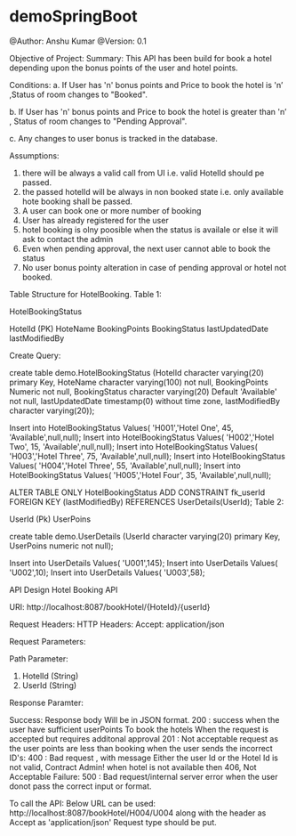 # demoSpringBoot

@Author: Anshu Kumar
@Version: 0.1

Objective of Project:
Summary:
This API has been build for book a hotel depending upon the bonus points of the user and hotel points.

Conditions:
a. If User has 'n' bonus points and Price to book the hotel is 'n’ ,Status of room changes to "Booked".

b. If User has 'n' bonus points and Price to book the hotel is greater than 'n’ , Status of room changes to "Pending Approval".

c. Any changes to user bonus is tracked in the database.





Assumptions:
1. there will be always a valid call from UI i.e. valid HotelId should pe passed.
2. the passed hotelId will be always in non booked state i.e. only available hote booking shall be passed.
3. A user can book one or more number of booking
4. User has already registered for the user
5. hotel booking is olny poosible when the status is availale or else it will ask to contact the admin
6. Even when pending approval, the next user cannot able to book the status 		
7. No user bonus pointy alteration in case of pending approval or hotel not booked.


Table Structure for HotelBooking.
Table 1:

HotelBookingStatus

HotelId (PK)
HoteName
BookingPoints
BookingStatus
lastUpdatedDate
lastModifiedBy

Create Query:

create table demo.HotelBookingStatus 
(HotelId character varying(20) primary Key, 
HoteName character varying(100) not null, 
BookingPoints Numeric  not null,
BookingStatus character varying(20) Default 'Available'  not null,
lastUpdatedDate timestamp(0) without time zone,
lastModifiedBy character varying(20));

Insert into HotelBookingStatus Values( 'H001','Hotel One', 45, 'Available',null,null);
Insert into HotelBookingStatus Values( 'H002','Hotel Two', 15, 'Available',null,null);
Insert into HotelBookingStatus Values( 'H003','Hotel Three', 75, 'Available',null,null);
Insert into HotelBookingStatus Values( 'H004','Hotel Three', 55, 'Available',null,null);
Insert into HotelBookingStatus Values( 'H005','Hotel Four', 35, 'Available',null,null);


ALTER TABLE ONLY HotelBookingStatus
    ADD CONSTRAINT fk_userId FOREIGN KEY (lastModifiedBy) REFERENCES UserDetails(UserId);
Table 2:

UserId (Pk)
UserPoins

create table demo.UserDetails 
(UserId character varying(20) primary Key, 
UserPoins numeric not null);


Insert into UserDetails Values( 'U001',145);
Insert into UserDetails Values( 'U002',10);
Insert into UserDetails Values( 'U003',58);

API Design
Hotel
Booking API
	
URI:
http://localhost:8087/bookHotel/{HoteId}/{userId}

Request Headers:
HTTP Headers:
Accept: application/json

Request Parameters:

Path Parameter: 
1. HotelId (String)
2. UserId (String)

Response Paramter:

Success:
Response body Will be in JSON format.
200 : success when the user have sufficient userPoints To book the hotels
When the request is accepted but requires additonal approval
201 : Not acceptable request as the user points are less than booking
when the user sends the incorrect ID's:
400 : Bad request , with message Either the user Id or the Hotel Id is not valid, Contract Admin!
when hotel is not available then 
406, Not Acceptable
Failure:
500 : Bad request/internal server error when the user donot pass the correct input or format.


To call the API:
Below URL can be used:
http://localhost:8087/bookHotel/H004/U004
along with the header as Accept as 'application/json'
Request type should be put.
 
 
 
